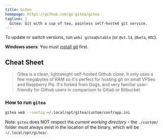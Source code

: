 ```yaml
---
title: Gitea
homepage: https://github.com/go-gitea/gitea
tagline: |
  Gitea: Git with a cup of tea, painless self-hosted git service.
---
```


To update or switch versions, run `webi gitea@stable` (or `@v1.14`, `@beta`,
etc).

**Windows users**: You must [install git](/git) first.

## Cheat Sheet

> Gitea is a clean, lightweight self-hosted Github clone. It only uses a few
> megabytes of RAM so it's perfect for hosting git on small VPSes and Raspberry
> Pis. It's forked from Gogs, and very familiar user-friendly for Github users
> in comparison to Gitlab or Bitbucket.

### How to run `gitea`

```bash
gitea web --config ~/.local/opt/gitea/custom/conf/app.ini
```

Note: `gitea` does NOT respect the _current working directory_ - the `./custom/`
folder must always exist in the location of the binary, which will be
`~/.local/opt/gitea/`.
